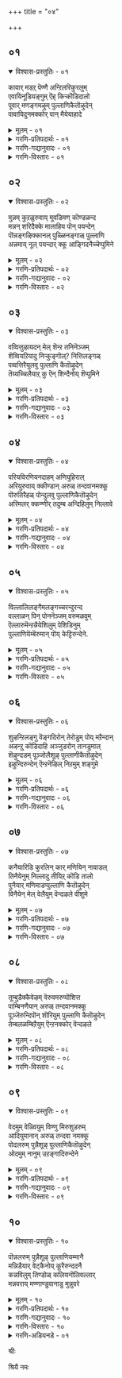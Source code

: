 +++
title = "०४"

+++

## ०१

<details open><summary>विश्वास-प्रस्तुतिः - ०१</summary>

कावार् मडऱ् पॆण्णै अन्ऱिलरिकुरलुम्  
एवायिनूडियङ्गुम् ऎह् किऱ्कॊडिदालो  
पूवार् मणङ्गमऴुम् पुल्लाणिकैतॊऴुदेन्  
पावायिदुनमक्कोर् पान् मैयेयाहादे
</details>

<details><summary>मूलम् - ०१</summary>

कावार् मडऱ् पॆण्णै अन्ऱिलरिकुरलुम्  
एवायिनूडियङ्गुम् ऎह् किऱ्कॊडिदालो  
पूवार् मणङ्गमऴुम् पुल्लाणिकैतॊऴुदेन्  
पावायिदुनमक्कोर् पान् मैयेयाहादे
</details>

<details><summary>गरणि-प्रतिपदार्थः - ०१</summary>

का=तोपिनल्लि, आर्=तुम्बिरुव, मडल् पॆण्णै=विस्तारवाद हाळॆगळुळ्ळ ताळॆय मरगळल्लि, अन्ऱिल्=क्रौञ्चपक्षिगल, अरिकुरलुम्=क्रूरवाद ध्वनियु, एवायिन्=बाणद बायिय\(अलगिन\), ऊडु=मध्यदल्लि, इयङ्गुम्=तूरुत्तिरुव, ऎह्किन्-मॊनचाद आयुधक्किन्तलू, कॊडिदु=क्रूरवादद्दु, आल्=अय्यो, पू आर्=हूगळिन्द तुम्बिरुव, मणम्=परिमळवु, कमऴुम्=घमघमिसुव, पुल्लाणि=तिरुप्पुल्लाणि क्षेत्रवन्नू, कैतॊऴुदेन्=कैमुगिदॆनु\(कै मुगिदिद्देनॆ, कैमुगियुत्तेनॆ\), पावाय्=हॆण्णे\(कन्निकॆये\), इदु=नम्म ई कॆलसवु, नमक्कू=नमगॆ, ओर्=साटियिल्लद, पान् मैये=सहजस्वभाववे, आहादे=आगबारदे?
</details>

<details><summary>गरणि-गद्यानुवादः - ०१</summary>

तोपिनल्लि तुम्बिरुव विस्तारवाद हाळॆगरिगळुळ्ळ ताळॆयमरगळल्लि क्रौञ्चपक्षिगळ क्रूरवाद ध्वनियु, बाणद अलगिन मध्यदल्लि तूरुत्तिरुव मॊनचाद आयुधक्किन्तलू क्रूरवादद्दु. अय्यो\! हूगळिन्द तुम्बिरुव परिमळवु घमघमिसुव तिरुप्पुल्लाणि क्षेत्रवन्नु कैमुगियुत्तेनॆ. हॆण्णे\(कन्निकॆये\) इदु नमगॆ सहजस्वभाववे आगबारदे?\(१\)
</details>

<details><summary>गरणि-विस्तारः - ०१</summary>

हिन्दिन तिरुमॊऴियल्लि, पाशुरद युवतियु तन्न प्रियतमनु

नॆलसिरुव तिरुप्पुल्लाणि क्षेत्रक्कॆ होगुवुदॆन्दु तन्न मनस्सन्नु सिद्धगॊळिसिदळष्टे तिरुप्पुल्लाणिगॆ होगलु अवळिगॆ आगलिल्लवादीतु. अल्लिगॆ होगुवुदक्कॆन्दु हॊरटवळु तन्न ऊरिन ताळॆय वनवन्नु प्रवेशिसिदळु. अल्लियू अवळ विरहवेदनॆयन्नु हॆच्चिसलु क्रौञ्चदम्पतिगळ प्रेमालापविरबेके\! कूडले अवळु तिरुप्पुल्लाणियन्नू अदन्नु सुत्तुवरिद दिव्यपरिमळ पुष्पगळ घमघमिसुव वातावरणवन्नू स्मरिसिकॊण्डु अल्लिन्दले कैयॆत्ति मुगियुत्ताळॆ. यावॊन्दु प्रापञ्चिक अनुभववुण्टादागलू भगवन्तन स्मृति मनस्सिगॆ बरुवन्थ भगवन्तनन्नु मनसा वन्दिसुवन्थ सहज स्वभाव उण्टादरॆ ऒळितल्लवे?

युवतियु हेळुत्ताळॆ- गॆळती\(कन्निकॆये\) ई ताळॆयवनदल्लि शान्तियन्नुपडॆयलुबन्दरॆ, क्रौञ्चदपतिगळ प्रेमसल्लापवु ननगॆ कामबाणद अलगिनिन्दाद हुण्णिगिन्तलू तीक्ष्णवाद यातनॆयन्नुण्टुमाडुवुदल्ल\! नन्न विरहवेदनॆयन्नु हॆच्चिसुत्तिदॆयल्ल\! अय्यो\! इल्लिन्दले तिरुप्पुल्लाणिगॆ कै ऎत्तिमुगियुत्तेनॆ. नन्न प्रियतमनन्नु स्मरिसुत्ता इल्लिन्दले सदा नमस्करिसुवन्थ स्वभाववु ननगॆ सहजवागिये उण्टागबारदे? आग ननगॆ अवन अगलिकॆयॆम्बुदे तोरुवुदिल्लवल्ल\! अवनु नन्न मनदिन्द बेर्पडुवुदे इल्लवल्ल\!
</details>

## ०२

<details open><summary>विश्वास-प्रस्तुतिः - ०२</summary>

मुन्नम् कुऱळुरुवाय् मूवडिमण् कॊण्डळन्द  
मन्नन् शरिदैक्के मालाहिय पॊन् पयन्देन्  
पॊन्नङ्गऴिक्कानल् पुळ्ळिनङ्गाळ् पुल्लाणि  
अन्नमाय् नूल् पयन्दार् क्कू आङ्गिदनैच्चॆप्पुमिने
</details>

<details><summary>मूलम् - ०२</summary>

मुन्नम् कुऱळुरुवाय् मूवडिमण् कॊण्डळन्द  
मन्नन् शरिदैक्के मालाहिय पॊन् पयन्देन्  
पॊन्नङ्गऴिक्कानल् पुळ्ळिनङ्गाळ् पुल्लाणि  
अन्नमाय् नूल् पयन्दार् क्कू आङ्गिदनैच्चॆप्पुमिने
</details>

<details><summary>गरणि-प्रतिपदार्थः - ०२</summary>

मुन्नम्=हिन्दॆ ऒन्दु कालदल्लि, कुऱळ् उरु आय्=वामन वटुविन रूपगॊण्डु, मू अडि मण् कॊण्डु=मूरुहॆज्जॆ नॆलवन्नु दानवागि स्वीकरिसि, अळन्द=अदन्नु अळॆदुकॊण्ड, मन्नन्=देवाधिदेवन, शरिदैक्के=अपरूपवाद चरित्रॆगॆये, माल् आहि= व्यामोहगॊण्डु, पॊन्=माङ्गल्यवन्नु\(महदैश्वर्यवन्नु\), पयन्देन्=आशिसिद्देनॆ, पॊन्नङ्गऴकानल्=पॊन्नङ्गळि क्षेत्रद काडिन

पुळ् इनङ्गाळ्=पक्षिसमूहवे, पुल्लाणि=तिरुप्पुल्लाणियल्लि नॆलसिरुव, अन्नम् आय्=हंसवागि, नूल्=वेदगळन्नु, पयन्दाऱ् कु=करुणिसिदवनिगॆ, आङ्गु=अल्लिगॆ होगि, इदनै=ई विषयवन्नु, शॆप्पुमिने=हेळिरि.
</details>

<details><summary>गरणि-गद्यानुवादः - ०२</summary>

पॊन्नङ्गळि क्षेत्रद काडिनल्लि वासिसुव पक्षिसमूहवे. तिरुप्पुल्लाणि क्षेत्रदल्लि नॆलसिरुव स्वामियु हिन्दॆ ऒन्दु कालदल्लि वामनवटुवागि मूरुहॆज्जॆगळ नॆलवन्नु दानवागि पडॆदु, अदन्नु अळॆदुकॊण्ड अद्भुतचरित्रॆगॆये नानु अवनल्लि व्यामोहगॊण्डॆनॆन्दू अवनॊडनॆ माङ्गल्यवन्नु आशिसिदॆनॆन्दू, हंसरूपियागि वेदगळन्नुकरुणिसिद उपकारिगॆ, नीवु होगि, ई नन्न विषयवन्नु तिळिसिरि.\(२\)
</details>

<details><summary>गरणि-विस्तारः - ०२</summary>

ई पाशुरदल्लि भगवन्तनल्लि व्यामोहगॊण्ड युवतियु तानिरुव परिस्थितियन्नु तन्न प्रियतमनिगॆ तिळिसबेकॆन्दु काडिन पक्षिगळ गुम्पन्ने बेडिकॊळ्ळुत्तिद्दाळॆ-

युवतियु हेळुत्ताळॆ- हक्किगळे,नीवु इल्लिन्द हारिहोगुवाग तिरुप्पुल्लाणियन्नु सन्दर्शिसि, अल्लि नन्न प्रियतमनु नॆलसिद्दानॆ. हिन्दॆ ऒन्दु कालदल्लि अवनु अद्वितीयवाद कुळ्ळब्रह्मचारियादनन्तॆ. बलिचक्रवर्तिय यागशालॆयन्नु प्रवेशिसिदनन्तॆ. तन्न पुट्ट हॆज्जॆगळल्लि मूरेमूरु हॆज्जॆगळ नॆलवन्नु बेडिदनन्तॆ. नॆलवन्नु दानवागि पडॆदकूडले स्वामियु अङ्कॆयिल्लदन्तॆ बॆळॆदु त्रिविक्रमनादनन्तॆ. तन्न ऒन्दुहॆज्जॆयिन्द इडियभूमण्डलवन्नू, इन्नॊन्दु हॆज्जॆयिन्द मेलण एळुलोकगळन्नू अळॆदुबिट्टनन्तॆ. ऎन्थ अद्भुतवाद चरित्रॆयिदु\! मत्तॊन्दु सल, हंसपक्षिय रूपवन्नु तळॆदु, नारदमहर्षिगॆ वेदगळन्नु साङ्गवागि उपदेश माडिदनन्तॆ. नन्न स्वामिय दिव्याद्भुत चरित्रॆयन्नु केळिये नानु आ सर्वशक्तनाद विस्मयकारियल्लि व्यामोहगॊण्डिद्देनॆ. अवन माङ्गल्यवन्नु अपेक्षिसुत्ता, अवनिगागि सॊरगि होगिद्देनॆ. पक्षिगळे नीवु होगि, आ नन्न स्वामिगॆ नन्न ईगिन परिस्थितियन्नु विवरिसि हेळि. परमोपकारियाद अवनु नन्नन्नू करुणिसि, नन्न कैहिडीयबेकॆन्दु नन्न नम्रबेडिकॆयन्नु अवनल्लि अरिकॆमाडिकॊळ्ळि.
</details>

## ०३

<details open><summary>विश्वास-प्रस्तुतिः - ०३</summary>

वव्वित्तुऴायदन् मेल् शॆन्ऱ तनिनॆञ्जम्  
शॆव्वियऱियादु निऱ्कुङ्गॊल्? नित्तिलङ्गळ्  
पव्वत्तिरैयुलवु पुल्लाणि कैतॊऴुदेन्  
तॆय्यच्चिलैयाऱ् कु ऎन् शिन्दैनोय् शॆप्पुमिने
</details>

<details><summary>मूलम् - ०३</summary>

वव्वित्तुऴायदन् मेल् शॆन्ऱ तनिनॆञ्जम्  
शॆव्वियऱियादु निऱ्कुङ्गॊल्? नित्तिलङ्गळ्  
पव्वत्तिरैयुलवु पुल्लाणि कैतॊऴुदेन्  
तॆय्यच्चिलैयाऱ् कु ऎन् शिन्दैनोय् शॆप्पुमिने
</details>

<details><summary>गरणि-प्रतिपदार्थः - ०३</summary>

वव्वि=भद्रवागि हिडिदु, तुऴाय्=तुलसियदण्डॆयन्नु, अदन् मेल्=अदर मेलॆये, शॆन्ऱ=हॊरटुहोद, तनि=\(नन्निन्द बेर्पट्ट\)ऒण्टियाद \(पूर्णवाद\), नॆञ्जम्=मनस्सु, शॆव्वि=परिपक्वतॆयन्नु, अऱियादु=अरियदु, निऱ्कुम् कॊल्=स्थिरवागि निल्लुवुदु साध्यवे? नित्तिलङ्गळ्=मुत्तुगळन्नु, पव्वम् तिरै=कडलिन अलॆगळु, उलवु=तळ्ळुव, पुल्लाणि=तिरुप्पुल्लाणि क्षेत्रवन्नु, कैतॊऴुदेन्=कैजोडिसि मुगिदिद्देनॆ, दॆय्वम्-दिव्यवाद, शिलैयाऱ् कु=बिल्लन्नु हिडिदवनिगॆ, ऎन्=नन्न, शिन्दैनोय्=मनोयातनॆयन्नु, शॆप्पुमिने=हेळिरि.
</details>

<details><summary>गरणि-गद्यानुवादः - ०३</summary>

तुलसिय मालॆ\(दण्डॆ\)यन्नु भद्रवागि हिडिदु, अदर मेलॆये हॊरटुहोद नन्न ऒण्टियाद मनस्सु परिपक्वतॆयन्नु अरियदु. अदु स्थिरवागि निल्ललु साध्यवे? कडलिन अलॆगळु मुत्तुगळन्नु तळ्ळुवन्थ तिरुप्पुल्लाणि क्षेत्रवन्नु कैजोडिसिमुगियुत्तेनॆ. दिव्यवाद धनुस्सन्नु हिडिदवनिगॆ नन्न मनोयातनॆयन्नु हेळिरि. \(३\)
</details>

<details><summary>गरणि-विस्तारः - ०३</summary>

युवतियु हेळुत्ताळॆ- पक्षिगळे, नन्न प्रियतमनाद स्वामियु धरिसिद्द परिमळतुम्बिद तुलसिय मालॆयु नन्न मनस्सन्नु आकर्षिसितु. नन्न स्वामियु नन्नन्नगलि होगुवाग, आ तुलसिय मलॆयन्ने भद्रवागि हिडिदु, अदरमेलॆये अवनॊडनॆ हॊरटुहोयितु. नानु ऒण्टिगळादॆ. मनस्सन्नु सम्पूर्णवागि कळॆदुकॊण्डु निस्सत्वळागिद्देनॆ. आ नन्न मनस्सादरू नन्न प्रियतमनल्लिये दृढवागि नॆलॆनिल्लुवुदे? निल्लबल्लदे? अदु इन्नू परिपक्वतॆयन्नु अरियदु. ननन् स्वामियु नन्निन्द दूरवागि ईग तिरुप्पुल्लाणि क्षेत्रदल्लि नॆलसिद्दानॆ. नानु अवनन्नू अवनिरुव क्षेत्रवन्नू स्मरिसुत्ता अत्तकडॆगॆ कैजोडिसि नमस्करिसुत्तेनॆ. पक्षिगळे नन्न ई परिस्थितियन्नु नन्न मनोयातनॆयन्नु तप्पदॆ नन्न स्वामिगॆ हेळिरि. अवनु सत्यपराक्रमि, शरणागतवत्सल, दिव्यधनुर्धारि. अवनु नन्नल्लियू कृपॆदोरुवन्तॆ माडुविरा?
</details>

## ०४

<details open><summary>विश्वास-प्रस्तुतिः - ०४</summary>

परियविरणियनदाहम् अणियुहिराल्  
अरियुरुवाय् क्कीण्डान् अरुळ् तन्दवानमक्कू  
पॊरुतिरैहळ् पोन्दुलवु पुल्लाणिकैतॊऴुदेन्  
अरिमलर् क्कण्णीर् तदुम्ब अन्दिहिलुम् निल्लावे
</details>

<details><summary>मूलम् - ०४</summary>

परियविरणियनदाहम् अणियुहिराल्  
अरियुरुवाय् क्कीण्डान् अरुळ् तन्दवानमक्कू  
पॊरुतिरैहळ् पोन्दुलवु पुल्लाणिकैतॊऴुदेन्  
अरिमलर् क्कण्णीर् तदुम्ब अन्दिहिलुम् निल्लावे
</details>

<details><summary>गरणि-प्रतिपदार्थः - ०४</summary>

परिय=विस्तारवाद\(उन्नतवाद\), इरणियनदु=हिरण्यकशिपुविन, आहम्=ऎदॆयन्नु, अणि=सुन्दरवाद, सिद्धवाद, उहिराल्=उगुरुगळिन्दल, अरि उरु आय्=नरहरिय रूपवन्नु तळॆदु, कीण्डान्=सीळिदवनू, अरुळ् तन्द आ=कृपॆमाडिद रीतियो\! नमक्कू=नमगॆ, पॊरु=मेलिन्द मेलॆ बरुव, तिरैहळ्-=अलॆगळु, पोन्दु=बन्दु, उलवु=अलॆदाडुव, पुल्लाणि=तिरुप्पुल्लाणियन्नु, कैतॊऴुदेन्=कै ऎत्ति मुगियुत्तेनॆ, अरिमलर्=दुम्बिगळु मुत्तुवन्थ \(सुन्दरवाद\)हूविनन्थ, कण् =कण्णुगळल्लि, नीर् तदुम्ब=नीरु तुम्बिकॊण्डिरलु, अम् तुहिलुम्=सॊगसाद उडुगॆयू, निल्लादे=निल्लुवुदिल्लवल्ल\!
</details>

<details><summary>गरणि-गद्यानुवादः - ०४</summary>

हिरण्यकशिपुविन उन्नतवाद ऎदॆयन्नु सिद्धवाद\(सुन्दरवाद\) उगुरुगळिन्द, नरहरिय रूपवन्नु तळॆदु सीळिदवनु नमगॆ कृपॆमाडिद बगॆयो\! मेलिन्द मेलॆ बरुव अलॆगळु बन्दु सुळिदाडुवन्थ तिरुप्पुल्लाणी क्षेत्रवन्नु कै ऎत्ति मुगियुत्तेनॆ. दुम्बिगळु मुत्तुवन्थ सॊबगिन हूविनन्थ\(नन्न\)कण्णुगळल्लि नीरुतुम्बुत्तदॆ. नन्न मैमेलॆ सॊगसाद उडुगॆयू निल्लुवुदिल्लवल्ल\!\(४\)
</details>

<details><summary>गरणि-विस्तारः - ०४</summary>

युवतियु हेळुत्ताळॆ- पक्षिगळे, नन्न प्रियतमनु सामान्यनल्ल; परमसमर्थनु. हिन्दॆ, महाबलिष्ठनाद हिरण्यकशिपुविन सॊक्कन्नु मुरियुवुदक्कागि अवनु नरहरियरूपवन्नु तळॆदु आ दुष्टराक्षसन ऎदॆयन्नु तन्न दिव्यवाद कैउगुरुगळिन्दले सीळिहाकिदनु. नन्न विषयदल्लि अवनु नडॆदुकॊण्ड रीतियन्नु चिन्तिसिदरॆ, अवनिगॆ नन्न मेलॆ ऎष्टु कनिकर, ऎष्टु ममतॆ ऎनिसुत्तदॆ. अवनीग नॆलसिरुव तिरुप्पुल्लाणिगू अवनिगू नानु इल्लिन्दले कैयॆत्ति मुगियुत्तेनॆ. नन्नन्नगलि होद अवनन्नु

नॆनॆसिकॊण्डरॆ, तुम्ब सङ्कटवागि कमलद हूविनन्तॆ सॊबगिन नन्न कण्णुगळल्लि नीरुतुम्बुत्तदॆ. मनोवेदनॆयिन्द नन्न मैबडवागि होगिदॆ. ऎष्टु अन्दवाद उडुपन्नु धरिसि अलङ्करिसिकॊळ्ळहोदरू, नन्न मैमेलॆ बट्टॆये निल्लदन्तॆ जारिजारि होगुवुदल्ल\! पक्षिगळे, नीवु होगि नन्न स्वामिगॆ नन्न सङ्कटवन्नु तिळिसि. अवनु नन्न मेलॆ मत्तॆ कनिकरिसुवन्तॆ माडिरि.
</details>

## ०५

<details open><summary>विश्वास-प्रस्तुतिः - ०५</summary>

विल्लालिलङ्गैमलङ्गच्चरन्दुरन्द  
वल्लाळन् पिन् पोननॆञ्जम् वरुमळवुम्  
ऎल्लारुमॆन्ऱन्नैयेशिलुम् पेशिडिनुम्  
पुल्लाणियॆम्बॆरुमान् पॊय् केट्टिरुन्देने.
</details>

<details><summary>मूलम् - ०५</summary>

विल्लालिलङ्गैमलङ्गच्चरन्दुरन्द  
वल्लाळन् पिन् पोननॆञ्जम् वरुमळवुम्  
ऎल्लारुमॆन्ऱन्नैयेशिलुम् पेशिडिनुम्  
पुल्लाणियॆम्बॆरुमान् पॊय् केट्टिरुन्देने.
</details>

<details><summary>गरणि-प्रतिपदार्थः - ०५</summary>

विलाल्=बिल्लिन मूलक, इलङ्गै=लङ्कापट्टणवु, मलङ्ग-नडुगिहोगुवन्तॆ, शरम्=बाणगळन्नु, तुरन्द=प्रयोगिसिद, वल्लाळन्=पराक्रमशालिय, पिन्=हिन्दॆये, पोन=होदन्थ, नॆञ्जम्=मनस्सु, वरुम्=हिन्तिरुगिबरुव, अळवुम्=वरॆगू, ऎल्लारुम्=नन्न बन्धुबळगदवरॆल्लरू, ऎन् तन्नै=नन्नन्नु, एशिलुम्=परिहास्य माडिदरू, पॆशिडिलुम्=कटूवागि मातनाडिदरू, पुल्लाणि ऎम्बॆरुमान्=तिरुप्पुल्लाणिय स्वामिय, पॊय्=सुळ्ळुमातन्नु, केट्टु=केळिकॊण्डु\(केळि अदन्ने नम्बिकॊण्डु\), इरुन्देने=इरुवॆनल्ल\!
</details>

<details><summary>गरणि-गद्यानुवादः - ०५</summary>

लङ्कापट्टणवु नडुगुहोगुवन्तॆ तन्न बिल्लिन मूलक बाणगळन्नु प्रयोगिसिद पराक्रमशालिय हिन्दॆये होद नन्न मनस्सु हिन्तिरुगि बरुववरॆगू नन्न बन्धुबळगदवरॆल्लरू नन्नन्नु परिहास्य माडिदरू कठिणवागि\(कटुवागि\) मातनाडिदरू सह, नानु पुल्लाणियल्लि नॆलसिरुव स्वामिय सुळ्ळुमातन्नु केळि अदन्ने नम्बिकॊण्डु इरुत्तेनल्ल\! \(५\)
</details>

<details><summary>गरणि-विस्तारः - ०५</summary>

युवतियु हेळुत्ताळॆ- पक्षिगळे, नन्न प्रियतमन अमितपराक्रमि. तन्न बिल्लिन मूलकवे बाणगळन्नु प्रयोगिसि, अजेयवॆनिसिद्द लङ्कापट्टणवन्नु नडुगिसिदवनु. आडिद मातिगॆ तप्पुवनल्लवॆन्दू, सत्यपराक्रमियॆन्दू हॆसरुपडॆदवनु. अवनु नन्न बळिगॆ बन्दनु. नन्नल्लि अपरूपवाद गाढवाद प्रेमवन्नु तोरिदनु.नन्नन्नु बिट्टुहोगुवुदे इल्लवॆन्दु ननगॆ मातुकॊट्टनु. नन्न मनस्सन्नु पूर्तियागि ऒलिसिकॊण्डनु. इद्दक्किद्दन्तॆ, अवनु नन्नन्नु बिट्टुहॊरटे होदनु. नन्न मनस्सू अवन हिन्दॆहोयितु. नानु ऒण्टियादॆ. नन्न बन्धुबळगदवरु नन्न गॆळॆयरु, नन्न हितैषिगळु-ऎल्लरू हेळिदरु अवनन्नु अवन मातुगळन्नु नम्बबारदु ऎन्दु. अवनन्नु कठिणवागि बैदु आडिदरु. नन्नन्नु कटुवाद मातुगळिन्द नोयिसुत्तारॆ. परिपरियागि हास्यमाडुत्तारॆ. आदरू सह, नानु नन्न स्वामिय मातन्नु नम्बुत्तेनॆ. अवनु कपटियॆन्दु ननगॆ तिळिदिल्ल. नन्नन्नु बिट्टुहोद मनस्सु हिन्दिरुगलि, नन्न स्वामियन्नु कुरितु निजस्थितियन्नु बैलुमाडलि. अल्लियतनक नानु यारमतैगू बॆलॆकॊडुवुदिल्ल. अवन “सुळ्ळु”मातुगळन्ने निजवॆन्नुत्तेनॆ. पक्षिगळे, ई नन्न इङ्गितवन्नु नन्न दृढनम्बिकॆयन्नु नन्न स्वामिगॆ तिळिसि. अवनु नन्नल्लि कनिकरिसुवन्तॆ माडिरि.
</details>

## ०६

<details open><summary>विश्वास-प्रस्तुतिः - ०६</summary>

शुऴन्ऱिलङ्गु वॆङ्गदिरोन् तेरोडुम् पोय् मऱैन्दान्  
अऴन्ऱु कॊडिदाहि अञ्जुडरोन् तानडुमाल्  
शॆऴुन्दडम् पूञ्जोलैशूऴ् पुल्लाणीकैतॊऴुदेन्  
इऴुन्दिरुन्देन् ऎन्ऱनॆऴिल् निऱमुम् शङ्गुमे
</details>

<details><summary>मूलम् - ०६</summary>

शुऴन्ऱिलङ्गु वॆङ्गदिरोन् तेरोडुम् पोय् मऱैन्दान्  
अऴन्ऱु कॊडिदाहि अञ्जुडरोन् तानडुमाल्  
शॆऴुन्दडम् पूञ्जोलैशूऴ् पुल्लाणीकैतॊऴुदेन्  
इऴुन्दिरुन्देन् ऎन्ऱनॆऴिल् निऱमुम् शङ्गुमे
</details>

<details><summary>गरणि-प्रतिपदार्थः - ०६</summary>

शुऴन्ऱु=सुत्तिबन्दु, इलङ्गु=बॆळगुव, कदिरोन्= बिसिकिरणगळवनु\( सूर्यनु\) तेरोडुम्=तन्न रथदॊडनॆ, पोय्=होगि, मऱैन्दान्=मरॆयादनु, अऴन्ऱु=अळतॆगॆ मीरि, कॊडिदु आहि=क्रूरवागि, अम् शुदरोन्=अन्दवाद किरणगळवनु, तान्=तानु, अडुम् आल्=सुडुत्तिरुवनल्ल\!

शॆऴु=स्वच्छवाद, तडम्=तटाकगळिन्दलू, पू=हूविन, शोलै=तोपुगळिन्दलू, शूऴ्=सुत्तुवरिदिरुव, पुल्लाणि=तिरुप्पुल्लाणियन्नु, कैतॊऴुदेन्=कै ऎत्ति मुगियुत्तेनॆ, ऎन् तन्=नन्न, ऎऴिल्=सॊगसाद, निऱमुम्=मैबण्णवू, शङ्गुमे=कैबळॆगळू, इऴुन्दु इरुन्देन्=कळॆदुकॊण्डु बिट्टिद्देनॆ.
</details>

<details><summary>गरणि-गद्यानुवादः - ०६</summary>

सुत्तिबन्दु बॆळगुव बिसिकिरणगळवनु \(सूर्यनु\), तन्न रथदॊडनॆ होगि मरॆयादनु. अन्दवाद किरणगळवनु \(चन्द्रनु\)अळतॆगॆ मीरि क्रूरवागि सुडुत्तिरुवनल्ल\! स्वच्छवाद तटाकगळिन्दलू हूदोटगळिन्दलू सुत्तुवरिदिरुव तिरुप्पुल्लाणियन्नु कैयॆत्ति नमस्करिसुत्तेनॆ. नन सॊगसाद मैबण्णवू कैबळॆगळू कळॆदुकॊण्डुबिट्टॆनल्ल\! \(६\)
</details>

<details><summary>गरणि-विस्तारः - ०६</summary>

युवतियु हेळुत्ताळॆ- पक्षिगळे, स्वर्गादि मेलण लोकगळन्नॆल्ला सुत्ति बॆळगिसिद बिसिय किरणगळ सूर्यनु, भूलोकवन्नु बॆळगिसिद्दायितु.ईग अवनु कण्मरॆयादनु. तम्पाद किरणगळन्नु हरिसुव चन्द्रनादरो तन्न किरणगळिन्द मितिमीरि, बहु क्रूरियागि सुडुत्तिद्दानल्ल\! नन्न अन्दवाद मैबण्णवु करगिहोयितु. नन्न मैबडवायितु. नन्न कैबळॆगळु सडिलवागि, कैयिन्द कळचिकॊण्डवु. नन्न प्रियतमनु नन्नन्नु अगलिहोगिरुवुदर फलवे इदु. अवनीग तिरुप्पुल्लाणि क्षेत्रदल्लिद्दानॆ. आ क्षेत्रदल्लि स्वच्छवाद तटाकगळिवॆ. अन्दवाद परिमळिसुव हूदोटगळिन्द सुत्तुवरिदिदॆ. पक्षिगळे, नीवु नन्न प्रियतमनल्लिगॆ होगि. अवनिगॆ नन्न विरहद दुस्थितियन्नु विवरिसि, नन्नल्लि अवनु कनिकरिसुवन्तॆ हेळि.
</details>

## ०७

<details open><summary>विश्वास-प्रस्तुतिः - ०७</summary>

कनैयारिडि कुरलिन् कार् मणियिन् नावाडल्  
तिनैयेनुम् निल्लादु तीयिऱ् कॊडि तालो  
पुनैयार् मणिमाडप्पुल्लाणि कैतॊऴुदेन्  
विनैयेन् मेल् वेलैयुम् वॆन्दऴले वीशुमे
</details>

<details><summary>मूलम् - ०७</summary>

कनैयारिडि कुरलिन् कार् मणियिन् नावाडल्  
तिनैयेनुम् निल्लादु तीयिऱ् कॊडि तालो  
पुनैयार् मणिमाडप्पुल्लाणि कैतॊऴुदेन्  
विनैयेन् मेल् वेलैयुम् वॆन्दऴले वीशुमे
</details>

<details><summary>गरणि-प्रतिपदार्थः - ०७</summary>

कनै आर् इडि=ऒट्टागि तुम्बिकॊण्डिरुव सिडिलिन हागॆ इरुव, कुरलिन्=ध्वनियिन्द, कार्=कप्पाद, करिय, मणियिन्=गण्टॆगळ, ना=नालगॆयु, आडल्=आडुविकॆयु, तिनैयेनुम्=क्षणकालवू\(अत्यल्प कालवू\)

निल्लादु=निल्लुवुदिल्ल, तीयिन्=बॆङ्किय, कॊडि=बळ्ळिय, तालो=जोगुळवो, पुनै=अलङ्कारद सॊबगिनिन्द, आर्=तुम्बिरुव, मणिमाडम्=रत्नमयवाद महडिमनॆगळ, पुल्लाणि=तिरुप्पुल्लाणियन्नू, कैतॊऴुदेन्=कैयॆत्ति मुगियुत्तेनॆ, विनैयेन् मेल्-कडुपापिय मेलॆ, वेलैयुम्=कडलू सह, वॆम् तऴले=सुडुव बॆङ्कियन्ने, वीशुमे-बीसुवुदल्ल\!
</details>

<details><summary>गरणि-गद्यानुवादः - ०७</summary>

ऒट्टागि तुम्बिकॊण्डिरुव सिडिलिन हागॆ इरुव ध्वनियिन्द करिय गण्टॆगळ नालगॆय आडुविकॆयु क्षणकालवू निल्लुवुदिल्लवल्ल\! बॆङ्किय बळ्ळिय जोगुळवो? अलङ्कारद सॊबगिनिन्द तुम्बिरुव रत्नमयवाद महडिमनॆगळ तिरुप्पुल्लाणियन्नु कैयॆत्ति मुगियुत्तेनॆ.कडुपापिय मेलॆ कडलू सह सुडुव बॆङ्कियन्ने बीसुवुदल्ल\! \(७\)
</details>

<details><summary>गरणि-विस्तारः - ०७</summary>

युवतियु हेळुत्ताळॆ- पक्षिगळे, नन्न किविगॆ सञ्जॆय सद्दुगळॆल्लवू यातनॆयन्नुण्टु माडुत्तवॆ. मनॆगळिगॆ हिन्तिरुगुत्तिरुव दनगळ कत्तिन गण्टॆगळु माडुव ध्वनियु ऒट्टागि सिडिलिनन्तॆ कर्कशवागिदॆ. बॆङ्किय नालगॆयिन्द हॊरबीळुव जोगुळवो इदु ऎम्बन्तॆ कठोरवागिदॆ. नानु कडुपापि. कडलू सह नन्न मेलॆ सुडुव बॆङ्कियन्ने बीसुत्तिरुवुदल्ल\! आदरू, रत्नगळिन्द अलङ्कृतवाद सॊबगिन महडिमनॆगळ तिरुप्पुल्लाणियन्नु स्मरिसुत्ता नानु कैमुगियुत्तेनॆ. पक्षिगळे नन्न परिस्थितियन्नु नन्न प्रियतमनिगॆ तिरुप्पुल्लाणियल्लि, तिळिसि नन्नन्नु कनिकरिसुवन्तॆ माडिरि.
</details>

## ०८

<details open><summary>विश्वास-प्रस्तुतिः - ०८</summary>

तूम्बुडैक्कैवेऴम् वॆरुवमरुप्पॊशित्त  
पाम्बिनणैयान् अरुळ् तन्दवानमक्कू  
पूञ्जॆरुन्दिपॊन् शॊरियुम् पुल्लाणि कैतॊऴुदेन्  
तेम्बलळम्बिऱैयुम् ऎन्ऱनक्कोर् वॆन्दऴले
</details>

<details><summary>मूलम् - ०८</summary>

तूम्बुडैक्कैवेऴम् वॆरुवमरुप्पॊशित्त  
पाम्बिनणैयान् अरुळ् तन्दवानमक्कू  
पूञ्जॆरुन्दिपॊन् शॊरियुम् पुल्लाणि कैतॊऴुदेन्  
तेम्बलळम्बिऱैयुम् ऎन्ऱनक्कोर् वॆन्दऴले
</details>

<details><summary>गरणि-प्रतिपदार्थः - ०८</summary>

तूम्बु उडै=रन्ध्रविरुव, कै=कैयन्नुळ्ळ, वेऴम्=आनॆयु, वॆरुव=हॆदरुवन्तॆ, मरुप्पु=दन्तवन्नु, ऒशित्त=मुरिदुहाकिद, पाम्बिन्=हाविन, अणैयान्=हासुगॆयुळ्ळवनु

अरुळ् तन्द आ=कृपॆमाडिद रीतियो\! नमक्कू=नमगॆ, पू=सुन्दरवाद, शॆरुन्दि=सुरहॊन्नॆयु, पॊन्=चिन्नदन्थ हूगळन्नु, शॊरियुम्=उदुरिसुव, पुल्लाणि=तिरुप्पुल्लाणि क्षेत्रवन्नु, कैतॊऴुदेन्=कैमुगियुत्तेनॆ, तेम्बविल्=क्षयविल्लद, इळ=ऎळॆय, पिऱैयुम्=चन्द्रनू सह, ऎन् तनक्कू=ननगॆ, ओर्=अपरूपवाद, वॆम् तऴले=सुडुव बॆङ्किये\!
</details>

<details><summary>गरणि-गद्यानुवादः - ०८</summary>

रन्ध्रविरुव कैयन्नुळ्ळ आनॆयु हॆदरुवन्तॆ दन्तवन्नु मुरिदु हाकिद हाविन हासुगॆयुळ्ळवनु नमगॆ कृपॆमाडिद रीतियो\! सुन्दरवाद सुरहॊन्नॆयु चिन्नदन्थ हूगळन्नु उदुरिसुव तिरुप्पुल्लाणियन्नु कैमुगियुत्तेनॆ. क्षयविल्लद ऎळॆयचन्द्रनू सह ननगॆ अपरूपवादॊन्दु सुडुव बॆङ्किये\! \(८\)
</details>

<details><summary>गरणि-विस्तारः - ०८</summary>

युवतियु हेळुत्ताळॆ- पक्षिगळे, नन्न प्रियतमनु हिन्दॆ ऒन्दु कालदल्लि कुवलयापीडवॆम्ब आनॆयु तन्नमेलॆ बीळलु बन्दाग, अदर दन्तवन्ने मुरिदु अदन्नु शिक्षिसिदनु. हावन्ने तन्न हासुगॆयागि उळ्ळ अवनु नमगॆ तोरिद कृपॆ ऎष्टु अतिशयवादद्दु\! अवनु नन्नन्नगलिदनु.अदरिन्द ननगॆ बहळ सङ्कटवागिदॆ. वृद्धिहॊन्दुत्तिरुव बालचन्द्रनू सह ननगॆ अपरूपवादॊन्दु सुडुव बॆङ्किये आगिद्दानॆ. नन्न प्रियतमनु ईग तिरुप्पुल्लाणियल्लि नॆलसिद्दानॆ. अदु बहळ सुन्दरवाद क्षेत्र. सुरहॊन्नॆ मरगळु ऎल्लॆल्लू बॆळॆदु अरळिद सॊगसाद हूगळन्नु उदुरिसुत्ता चिन्नदन्तॆ हॊळॆयिसुत्तदॆ. सॊबगिन तिरुप्पुल्लाणियन्नु इल्लिन्दले स्मरिसिकॊळ्ळुत्ता कैमुगियुत्तेनॆ. पक्षिगळे, नीवु नन्न स्वामिय बळिगॆ होगि. नन्न दुस्थितियन्नु अवनिगॆ विवरिसि हेळि. नन्नन्नु अवनु करुणिसुवन्तॆ माडि.
</details>

## ०९

<details open><summary>विश्वास-प्रस्तुतिः - ०९</summary>

वेदमुम् वेळ्वियुम् विण्णु मिरुशुडरुम्  
आदियुमानान् अरुळ् तन्दवा नमक्कू  
पोदलरुम् पुन्नैशूऴ् पुल्लाणिकैतॊऴुदेन्  
ओदमुम् नानुम् उऱङ्गादिरुन्देने
</details>

<details><summary>मूलम् - ०९</summary>

वेदमुम् वेळ्वियुम् विण्णु मिरुशुडरुम्  
आदियुमानान् अरुळ् तन्दवा नमक्कू  
पोदलरुम् पुन्नैशूऴ् पुल्लाणिकैतॊऴुदेन्  
ओदमुम् नानुम् उऱङ्गादिरुन्देने
</details>

<details><summary>गरणि-प्रतिपदार्थः - ०९</summary>

वेदमुम्=वेदस्वरूपनू, वेळ्वियुम्=यज्ञस्वरूपनू, विण्णुम्=स्वर्गादि लोकगळॆल्लवू, इरु शुडरुम्=ऎरडु ज्योतिगळू

आदियुम्=जगदादियू\(ऎल्लक्कू आदियू\), आनान्=आदवनु, नमक्कू=नमगॆ, अरुळ् तन्द आ=कृपॆमाडिद रीतियो\! पोदु=कालक्कॆ, अलरुम्=अरळुव, पुन्नै=सुरहॊन्नॆयिन्द, शूऴ्=सुत्तुवरिदिरुव, पुल्लाणि=तिरुप्पुल्लाणियन्नु, कैतॊऴुदेन्=कैमुगियुत्तेनॆ, ओदमुम्=कडलू, नानुम्=नानू, उऱङ्गादु=निद्रिसदॆ, इरुन्देने=इरुत्तेवल्ल\!
</details>

<details><summary>गरणि-गद्यानुवादः - ०९</summary>

वेदस्वरूपनू, यज्ञस्वरूपनू, स्वर्गादिलोकगळू ऎरडु ज्योतिगळु, ऎल्लक्कू आदियू आदवनु नमगॆ कृपॆमाडिद रीतियो\! कालक्कॆ सरियागि अरळुव सुरहिन्नॆमरगळिन्द सुत्तुवरिदिरुव तिरुप्पुल्लाणियन्नु कैमुगियुत्तेनॆ. कडलू नानु निद्रिसदॆ इरुत्तेवल्ल\! \(९\)
</details>

<details><summary>गरणि-विस्तारः - ०९</summary>

युवतियु हेळुत्ताळॆ- पक्षिगळे, नन्न प्रियतमनु ऎल्लक्कू आदिकारणनु. अवन स्वरूपस्वभावगळन्नु तिळिदुकॊळ्ळुवुदक्कॆ अनुकूलवाद ज्ञानस्वरूपनागि वेदस्वरूपनागिद्दानॆ. अवने यज्ञस्वरूपनु. स्वर्गादि लोकगळॆल्लवू अवने. जगत्तन्नु बॆळगिसुव सूर्यचन्द्रादिगळू अवने. अवनु नमगॆ बहळ अतिशयवाद रीतियल्लि कृपॆमाडिद्दानॆ. अवनु इद्दक्किद्दन्तॆ नन्नन्नगलि हॊरटुहोदनु. हॊत्तुहॊत्तिगॆ अरळि परिमळवन्नु तुम्बुव हूगळिन्द कूडिद सुरहॊन्नॆ मरगळिन्द सुत्तुवरिदिरुव तिरुप्पुल्लाणीयल्लि ईग नॆलसिद्दानॆ. पक्षिगळे, कडलिन हागॆ नानू निद्दॆयन्नु कळॆदुकॊण्डिद्देनॆ. नीवु होगि नन्न स्वामिगॆ ई विषयवन्नु तिळिसि, नन्नल्लि करुणिसुवन्तॆ अवनिगॆ तिळिसि.

कडलिन अलॆगळु ऎदॆबिडदॆ एळुत्तले इरुत्तवॆ. कडलिगॆ अलॆगळिल्लद शान्ततॆ, स्तब्धतॆ ऎन्दिगॆ उण्टादीतु? हागॆये विरहियाद ननगॆ योचनॆ तुम्बिरुवुदरिन्द ननगॆ निद्दॆयॆम्बुदे इल्लवागिदॆ.
</details>

## १०

<details open><summary>विश्वास-प्रस्तुतिः - १०</summary>

पॊन्नलरुम् पुन्नैशूऴ् पुल्लाणियम्मानै  
मन्निडैयार् वेट्कैनोय् कूरैरुन्ददनै  
कन्नविलुम् तिण्डोळ् कलियनॊलिवल्लार्  
मन्नवराय् मण्णाण्डुवानाडु मुन्नुवरे
</details>

<details><summary>मूलम् - १०</summary>

पॊन्नलरुम् पुन्नैशूऴ् पुल्लाणियम्मानै  
मन्निडैयार् वेट्कैनोय् कूरैरुन्ददनै  
कन्नविलुम् तिण्डोळ् कलियनॊलिवल्लार्  
मन्नवराय् मण्णाण्डुवानाडु मुन्नुवरे
</details>

<details><summary>गरणि-प्रतिपदार्थः - १०</summary>

पॊन् अलरुम्=चिन्नवन्नु अरळिसुव, पुन्नै=सुरहॊन्नॆय मरगळिन्द, शूऴ्=सुत्तुवरिदिरुव, पुल्लाणि अम्मानै=तिरुप्पुल्लाणिय स्वामियन्नु कुरितु, मिन् इडैयार्=मिञ्चिन बळ्ळियन्तॆ नडुवन्नुळ्ळवरु, वेट्कै=कामद, नोय्=नोवन्नु\(सङ्कटवन्नु\) कूर=बहळ हॆच्चुत्तिरुवन्तॆये, इरुन्ददनै=अनुभविसुत्ता इरुवुदन्ने, कल्विनविलुम्=बॆट्टक्किन्तलू प्रबलवाद, तिण् तोळ्=शक्तिपूर्णवाद बाहुगळुळ्ळ, कलियन्=कलियन, ऒलि=पाशुरगळन्नु, वल्लार्=बल्लवरु, मन्नवर् आय्=राजरुगळागि, मण् आण्डु=भूमियन्नाळि \(बळिक्ज\)वान् नाडुम्=परमपददल्लियू, उन्नुवरे=उन्नतपदविगॆ एरुववरे आगुत्तारॆ.
</details>

<details><summary>गरणि-गद्यानुवादः - १०</summary>

चिन्नवन्नु अरळिसुव सुरहॊन्नॆमरगळिन्द सुत्तुवरिदिरुव तिरुप्पुल्लाणि क्षेत्रद स्वामियल्लि मिञ्चिनबळ्ळियन्तॆ नडुवन्नुळ्ळवरु कामद नोवन्नु हॆच्चुत्तिरुवन्तॆये अनुभविसुत्ता इरुवुदन्ने बॆट्टक्किन्तलू प्रबलवाद शक्तिपूर्णवाद तोळुगळुळ्ळ कलियनु\(तिरुमङ्गै आऴ्वाररु\) हाडिद पाशुरगळन्नु बल्लवरु राजरन्तॆ भूमियन्नाळिद बळिक परमपददल्लियू उन्नतपदविगॆ एरुववरे आगुत्तारॆ.\(१०\)
</details>

<details><summary>गरणि-विस्तारः - १०</summary>

इदु ई तिरुमॊऴिय कडॆय पाशुर. “पुल्लाणि कैतॊऴुदेन्- “मत्तु “ अवन् अरुळ् तन्द आ – ऎम्ब वाक्यभागगळु ऒन्दॊन्दु पाशुरदल्लू ऎद्दुकाणुत्तवॆ.

पाशुरद युवतिगॆ तन्न प्रियतमनु परमश्रेष्ठनु. अवनु कृपाळु, करुणानिधि. युवतिय मुग्धतॆगॆ, शुद्धमनस्सिगॆ मॆच्चि अवनु अबहळ अतिशयवाद रीतियल्लि अवळल्लि कृपॆतोरुत्तानॆ. अवळल्लि तनगॆ गाढप्रेमविदॆयॆन्दु बगॆबगॆयागि तोरिसि अवळिगॆ हुच्चुहिडिसुत्तानॆ. इन्नु वळन्नु अगलुवुदे इल्लवॆन्दु मातुकॊडुत्तानॆ. अदरन्तॆ नडॆदुकॊळ्ळदन्तॆ अवळ मनस्सन्नु मात्र तन्नॊडनॆ करॆदॊय्दु तिरुप्पुल्लाणियल्लि नॆलसुत्तानॆ. अवळीग तन्न प्रियनन्नु नल्लनन्नू कळॆदुकॊण्ड ऒण्टिगळागुत्ताळॆ. अवळिगॆ तन्नन्नगलिद प्रियन चिन्तॆ, व्यथॆ विरह, तन्न प्रियनन्नु मत्तॆ सेरुवुदु हेगॆ? ताने अल्लिगॆ होगबेकु- ऎन्दु अवळु

निर्धरिसुत्ताळॆ. तिरुप्पुल्लाणिगॆ अवळु होगलु आगदॆ होयितेनो\! अल्लि स्वच्छन्दवागि हाराडुव हक्किगळिगॆ हेळुत्ताळॆ- अवु तिरुप्पुल्लाणिगॆ होगबेकॆन्दू, तन्न प्रियनिगॆ तन्न विरहवेदनॆयन्नु विवरिसिहेळबेकॆन्दू , अवनु मत्तॆ तन्नल्लि करुणिसुवन्तॆ माडबेकॆन्दू बेडिकॊळ्ळुत्ताळॆ. तन्न स्वामियन्नु तानु मरॆयुवुदक्कागुवुदे इल्ल. इल्लिन्दले तानु अवनिगू अवनिरुव तिरुप्पुल्लाणिगू कैमुगियुत्तेनॆ-ऎन्दु बारिबारिगू हेळुत्ताळॆ.

भक्तन मनस्सु भगवन्तनत्त वालिदरॆ, अवनिगॆ भक्तियु दृढवागुवुदु. अवन् जीवन पक्ववागुवुदु. प्रापञ्चिकद हव्यासवु कडमॆयागुवुदु. अदक्कॆ बदलागि मनस्सु प्रापञ्चिकदत्त सरिदरॆ, अवन कथॆ मुगियितु. अवनिगॆ अधोगतियू पुनर्जन्म परम्परॆय कोटलॆयू तप्पुवुदिल्ल.

पाशुरद युवतियु पडॆद प्रेमानुभववन्नू अवळ मनोयातनॆयन्नू, तन्न प्रियतमनन्नु सेरबेकॆम्ब अतीववाद हम्बलवन्नू, अवळु अनुभविसिद हागॆये ई तिरुमॊऴिय पाशुरगळल्लि कलियनु हाडिद्दानॆ. ई विषयवन्नु चॆन्नागि अर्थमाडिकॊण्डु, हागॆये नडॆदुकॊण्डवरु भूलोकदल्लि वासमाडुवष्टु कालवू राजरन्तॆ मन्नणॆयनु पडॆयुववरागुत्तारॆ. आ बळिक, अवरु परमपदवन्ने सेरुत्तारॆ. अल्लियू सह अवरु अत्युत्तमवाद मन्नणॆयन्ने पडॆयुत्तारॆ. हीगिदॆ ई तिरुमॊऴिगॆ फलश्रुति.
</details>

<details><summary>गरणि-अडियनडे - ०१</summary>

कावार्, मुन्नम्, वव्वि, परिय, विल्, शुऴन्ऱु, कनै, तूम्बुडै, वेदम्, पॊन्नलरुम्, \(तवळ\)
</details>

श्रीः

श्रियै नमः
